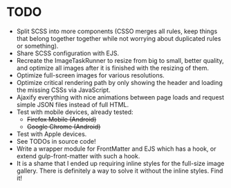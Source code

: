 # TODO
* Split SCSS into more components (CSSO merges all rules, keep things that belong together together while not worrying
  about duplicated rules or something).
* Share SCSS configuration with EJS.
* Recreate the ImageTaskRunner to resize from big to small, better quality, and optimize all images after it is finished
  with the resizing of them.
* Optimize full-screen images for various resolutions.
* Optimize critical rendering path by only showing the header and loading the missing CSSs via JavaScript.
* Ajaxify everything with nice animations between page loads and request simple JSON files instead of full HTML.
* Test with mobile devices, already tested:
    * ~~Firefox Mobile (Android)~~
    * ~~Google Chrome (Android)~~
* Test with Apple devices.
* See TODOs in source code!
* Write a wrapper module for FrontMatter and EJS which has a hook, or extend gulp-front-matter with such a hook.
* It is a shame that I ended up requiring inline styles for the full-size image gallery. There is definitely a way to
  solve it without the inline styles. Find it!
